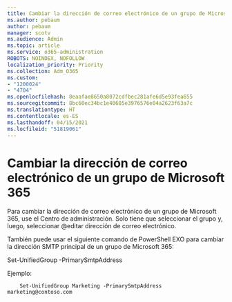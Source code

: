 ```yaml
---
title: Cambiar la dirección de correo electrónico de un grupo de Microsoft 365
ms.author: pebaum
author: pebaum
manager: scotv
ms.audience: Admin
ms.topic: article
ms.service: o365-administration
ROBOTS: NOINDEX, NOFOLLOW
localization_priority: Priority
ms.collection: Adm_O365
ms.custom:
- "1200024"
- "4704"
ms.openlocfilehash: 8eaafae8650a8072cdfbec281afe6d5e93fea655
ms.sourcegitcommit: 8bc60ec34bc1e40685e3976576e04a2623f63a7c
ms.translationtype: HT
ms.contentlocale: es-ES
ms.lasthandoff: 04/15/2021
ms.locfileid: "51819061"
---
```

# <a name="change-email-address-of-a-microsoft-365-group"></a>Cambiar la dirección de correo electrónico de un grupo de Microsoft 365

Para cambiar la dirección de correo electrónico de un grupo de Microsoft 365, use el Centro de administración. Solo tiene que seleccionar el grupo y, luego, seleccionar @editar dirección de correo electrónico.

También puede usar el siguiente comando de PowerShell EXO para cambiar la dirección SMTP principal de un grupo de Microsoft 365:

Set-UnifiedGroup <Group Name>-PrimarySmtpAddress <new SMTP Address>

Ejemplo:

```
    Set-UnifiedGroup Marketing -PrimarySmtpAddress marketing@contoso.com
```
